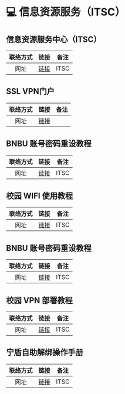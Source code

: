 # 💻 信息资源服务（ITSC）

## 信息资源服务中心（ITSC）
| 联络方式 | 链接 | 备注 |
| :---: | :---: | --- |
| 网址 | [链接](https://itsc.uic.edu.cn/Contact_Us.htm) | ITSC |

## SSL VPN门户
| 联络方式 | 链接 | 备注 |
| :---: | :---: | --- |
| 网址 | [链接](https://ssl.uic.edu.cn/dana-na/auth/url_default/welcome.cgi) |  |

## BNBU 账号密码重设教程
| 联络方式 | 链接 | 备注 |
| :---: | :---: | --- |
| 网址 | [链接](https://itsc.uic.edu.cn/Forgot_Password_Reset_V2.pdf) | ITSC |

## 校园 WIFI 使用教程
| 联络方式 | 链接 | 备注 |
| :---: | :---: | --- |
| 网址 | [链接](https://itsc.uic.edu.cn/xiaoyuanWIFIzhiyin.pdf) | ITSC |

## BNBU 账号密码重设教程
| 联络方式 | 链接 | 备注 |
| :---: | :---: | --- |
| 网址 | [链接](https://itsc.uic.edu.cn/Forgot_Password_Reset_V2.pdf) | ITSC |

## 校园 VPN 部署教程
| 联络方式 | 链接 | 备注 |
| :---: | :---: | --- |
| 网址 | [链接](https://itsc.uic.edu.cn/UIC%20Campus%20VPN%20Service%20Guideline.pdf) | ITSC |

## 宁盾自助解绑操作手册
| 联络方式 | 链接 | 备注 |
| :---: | :---: | --- |
| 网址 | [链接](https://itsc.uic.edu.cn/ningdunzizhujiebangcaozuoshouce.pdf) | ITSC |

